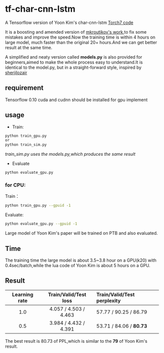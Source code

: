 # tf-char-cnn-lstm
A Tensorflow version of Yoon Kim's char-cnn-lstm [Torch7 code](https://github.com/yoonkim/lstm-char-cnn)

It is a boosting and amended version of [mkroutikov's work](https://github.com/mkroutikov/tf-lstm-char-cnn),to fix some mistakes and improve the speed.Now the training time is within 4 hours on large model, much faster than the original 20+ hours.And we can get better result at the same time.

A simplified and neaty version called **models.py** is also provided for beginners,aimed to make the whole process easy to understand.It is identical to the model.py, but in a straight-forward style, inspired by [sherjilozair](https://github.com/sherjilozair/char-rnn-tensorflow)

## requirement

Tensorflow 0.10
cuda and cudnn should be installed for gpu implement

## usage
 - Train:
```sh
python train_gpu.py
or
python train_sim.py
```
*train_sim.py uses the models.py,which produces the same result*

 - Evaluate
```sh
python evaluate_gpu.py
```
### for CPU:
Train：
```sh
python train_gpu.py --gpuid -1
```
Evaluate:
```sh
python evaluate_gpu.py --gpuid -1
```
Large model of Yoon Kim's paper will be trained on PTB and also evaluated.

## Time
The training time the large model is about 3.5~3.8 hour on a GPU(k20) with 0.4sec/batch,while the lua code of Yoon Kim is about 5 hours on a GPU.


## Result
| Learning rate  |  Train/Valid/Test loss  |  Train/Valid/Test perplexity  |
|:--------------:|:-----------------------:|:------------------------------|
| 1.0            | 4.057 / 4.503 / 4.463   | 57.77 / 90.25 / 86.79         |
| 0.5            | 3.984 / 4.432 / 4.391   | 53.71 / 84.06 / **80.73**     |

The best result is 80.73 of PPL,which is similar to the **79** of Yoon Kim's result.






